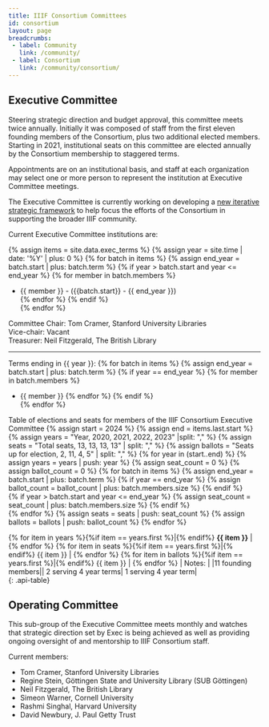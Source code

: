 ```yaml
---
title: IIIF Consortium Committees
id: consortium
layout: page
breadcrumbs:
 - label: Community
   link: /community/
 - label: Consortium
   link: /community/consortium/
---
```


## Executive Committee

Steering strategic direction and budget approval, this committee meets twice annually. Initially it was composed of staff from the first eleven founding members of the Consortium, plus two additional elected members. Starting in 2021, institutional seats on this committee are elected annually by the Consortium membership to staggered terms.

Appointments are on an institutional basis, and staff at each organization may select one or more person to represent the institution at Executive Committee meetings. 

The Executive Committee is currently working on developing a [new iterative strategic framework](https://docs.google.com/presentation/d/1JMCLToTlijx3ztiPoKigEdmS2je_fYjU0kj-pxhgaM8/edit#slide=id.g2542c596307_0_77) to help focus the efforts of the Consortium in supporting the broader IIIF community.

Current Executive Committee institutions are:

{% assign items = site.data.exec_terms  %}
{% assign year =  site.time | date: '%Y' | plus: 0 %}
{% for batch in items  %}
  {% assign end_year = batch.start | plus: batch.term %}
  {% if year > batch.start and year <= end_year %}
    {% for member in batch.members %}
- {{ member }} - ({{batch.start}} - {{ end_year }})  
    {% endfor %}
  {% endif %}  
{% endfor %}

Committee Chair: Tom Cramer, Stanford University Libraries  
Vice-chair: Vacant  
Treasurer: Neil Fitzgerald, The British Library  

--- 
Terms ending in {{ year }}:
{% for batch in items  %}
  {% assign end_year = batch.start | plus: batch.term %}
  {% if year == end_year %}
    {% for member in batch.members %}
- {{ member }}
    {% endfor %}
  {% endif %}  
{% endfor %}


Table of elections and seats for members of the IIIF Consortium Executive Committee
{% assign start = 2024 %}
{% assign end = items.last.start %}
{% assign years = "Year, 2020, 2021, 2022, 2023" |split: "," %}
{% assign seats = "Total seats, 13, 13, 13, 13" | split: "," %}
{% assign ballots = "Seats up for election, 2, 11, 4, 5" | split: "," %}
{% for year in (start..end) %}
  {% assign years = years | push: year %}
  {% assign seat_count = 0 %}
  {% assign ballot_count = 0 %}
  {% for batch in items  %}
    {% assign end_year = batch.start | plus: batch.term %}
    {% if year == end_year %}
      {% assign ballot_count = ballot_count | plus: batch.members.size %}
    {% endif %}  
    {% if year > batch.start and year <= end_year %}
      {% assign seat_count = seat_count | plus: batch.members.size %}
    {% endif %}  
  {% endfor %}
  {% assign seats = seats | push: seat_count %}
  {% assign ballots = ballots | push: ballot_count %}
{% endfor %}

{% for item in years %}{%if item == years.first %}|{% endif%} <b>{{ item }}</b> | {% endfor %}
{% for item in seats %}{%if item == years.first %}|{% endif%} {{ item }} | {% endfor %}
{% for item in ballots %}{%if item == years.first %}|{% endif%} {{ item }} | {% endfor %}
| Notes: | |11 founding members|| 2 serving 4 year terms| 1 serving 4 year term|  
{: .api-table}

## Operating Committee

This sub-group of the Executive Committee meets monthly and watches that strategic direction set by Exec is being achieved as well as providing ongoing oversight of and mentorship to IIIF Consortium staff.

Current members:

- Tom Cramer, Stanford University Libraries
- Regine Stein, Göttingen State and University Library (SUB Göttingen)
- Neil Fitzgerald, The British Library
- Simeon Warner, Cornell University
- Rashmi Singhal, Harvard University
- David Newbury, J. Paul Getty Trust
